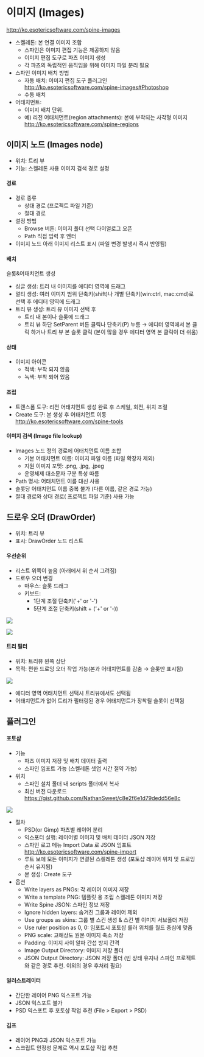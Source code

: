 이미지 (Images)
======================
<http://ko.esotericsoftware.com/spine-images>

* 스켈레톤: 본 연결 이미지 조합 	
	* 스파인은 이미지 편집 기능은 제공하지 않음
	* 이미지 편집 도구로 파츠 이미지 생성
	* 각 파츠의 독립적인 움직임을 위해 이미지 파일 분리 필요
* 스파인 이미지 배치 방법
	* 자동 배치: 이미지 편집 도구 플러그인 <http://ko.esotericsoftware.com/spine-images#Photoshop>
	* 수동 배치
* 어태치먼트: 
	* 이미지 배치 단위. 
	* 예) 리전 어태치먼트(region attachments): 본에 부착되는 사각형 이미지  <http://ko.esotericsoftware.com/spine-regions>


이미지 노드 (Images node)
----------------------

* 위치: 트리 뷰 
* 기능: 스켈레톤 사용 이미지 검색 경로 설정
 
#### 경로  
	
* 경로 종류
	* 상대 경로 (프로젝트 파일 기준) 
	* 절대 경로
* 설정  방법
	* Browse 버튼: 이미지 폴더 선택 다이얼로그 오픈
	* Path 직접 입력 후 엔터
* 이미지 노드 아래 이미지 리스트 표시 (파일 변경 발생시 즉시 반영됨)


#### 배치 

슬롯&어태치먼트 생성

* 싱글 생성: 트리 내 이미지를 에디터 영역에 드래그
* 멀티 생성: 여러 이미지 범위 단축키(shift)나 개별 단축키(win:ctrl, mac:cmd)로 선택 후 에디터 영역에  드래그
* 트리 뷰 생성: 트리 뷰 이미지 선택 후 
	* 트리 내 본이나 슬롯에 드래그
	* 트리 뷰 하단 SetParent 버튼 클릭나 단축키(P) 누름 → 에디터 영역에서  본 클릭 하거나 트리 뷰 본 슬롯 클릭 (본이 많을 경우 에디터 영역 본 클릭이 더 쉬움)

#### 상태

* 이미지 아이콘
	* 적색: 부착 되지 않음
	* 녹색: 부착 되어 있음

#### 조립

* 트랜스폼 도구: 리전 어태치먼트 생성 완료 후 스케일, 회전, 위치 조절
* Create 도구: 본 생성 후 어태치먼트 이동 <http://ko.esotericsoftware.com/spine-tools>


#### 이미지 검색 (Image file lookup)

* Images 노드 정의 경로에 어태치먼트 이름 조합
	* 기본 어태치먼트 이름: 이미지 파일 이름 (파일 확장자 제외) 
	* 지원 이미지 포멧: .png, .jpg, .jpeg
	* 운영체제 대소문자 구분 특성 따름
* Path 명시: 어태치먼트 이름 대신 사용
* 슬롯당 어태치먼트 이름 중복 불가 (다른 이름, 같은 경로 가능)
* 절대 경로와 상대 경로( 프로젝트 파일 기준) 사용 가능


드로우 오더 (DrawOrder)
--------------------

* 위치: 트리 뷰
* 표시: DrawOrder 노드 리스트

#### 우선순위 

* 리스트 위쪽이 높음 (아래에서 위 순서 그려짐)
* 드로우 오더 변경
	* 마우스: 슬롯 드래그
	* 키보드: 
		* 1단계 조절 단축키('+' or '-') 
		* 5단계 조절 단축키(shift + ('+' or '-))

<p><img src="http://ko.esotericsoftware.com/img/spine-user-guide/images/draworder1.png"/><p>
<p><img src="http://ko.esotericsoftware.com/img/spine-user-guide/images/draworder2.png"/><p>


#### 트리 필터

* 위치: 트리뷰 왼쪽 상단
* 목적: 편한 드로잉 오더 작업 가능(본과 어태치먼트를 감춤 → 슬롯만 표시됨)


<p><img src="http://ko.esotericsoftware.com/img/spine-user-guide/images/filter.png"/></p>

* 에디터 영역 어태치먼트 선택시 트리뷰에서도 선택됨
* 어태치먼트가 없어 트리가 필터링된 경우 어태치먼트가 장착될 슬롯이 선택됨


플러그인
-------

#### 포토샵

* 기능
	* 파츠 이미지 저장 및 배치 데이터 출력 
	* 스파인 임포트 가능 (스켈레톤 셋업 시간 절약 가능)
* 위치
	* 스파인 설치 폴더 내 scripts 폴더에서 복사
	* 최신 버전 다운로드 <https://gist.github.com/NathanSweet/c8e2f6e1d79dedd56e8c>

<p><img src="http://ko.esotericsoftware.com/img/spine-user-guide/images/photoshop.png"/></p>


* 절차
	* PSD(or Gimp) 파츠별 레이어 분리
	* 익스포터 실행: 레이어별 이미지 및 배치 데이터 JSON 저장
	* 스파인 로고  메뉴 Import Data 로 JSON 임포트 <http://ko.esotericsoftware.com/spine-import>
	* 루트 보에 모든 이미지가 연결된 스켈레톤 생성 (포토샵 레이어 위치 및 드로잉 순서 유지됨)
	* 본 생성: Create 도구
* 옵션 
	* Write layers as PNGs: 각 레이어 이미지 저장
	* Write a template PNG: 템플릿 용 조립 스켈레톤 이미지 저장
	* Write Spine JSON: 스파인 정보 저장
	* Ignore hidden layers: 숨겨진 그룹과 레이어 제외
	* Use groups as skins: 그룹 별 스킨 생성 & 스킨 별 이미지 서브폴더 저장 
	* Use ruler position as 0, 0: 임포트시 포토샵 룰러 위치를 월드 중심에 맞춤
	* PNG scale: 고해상도 원본 이미지 축소 저장
	* Padding: 이미지 사이 알파 간섭 방지 간격
	* Image Output Directory: 이미지 저장 폴더 
	* JSON Output Directory: JSON 저장 폴더 (빈 상태 유지나 스파인 프로젝트와 같은 경로 추천. 이외의 경우 후처리 필요) 
	
#### 일러스트레이터

* 간단한 레이어 PNG 익스포트 가능 
* JSON 익스포트 불가
* PSD 익스포트 후 포토샵 작업 추천 (File > Export > PSD)

#### 김프

* 레이어 PNG과 JSON 익스포트 가능 
* 스크립트 안정성 문제로 역시 포토샵 작업 추천


